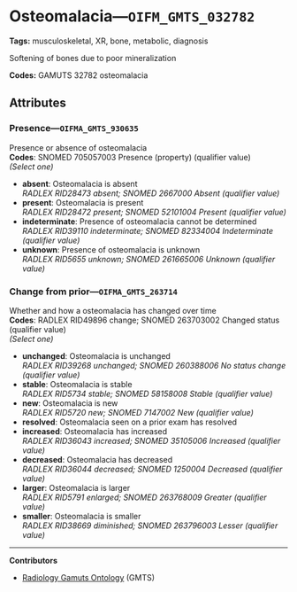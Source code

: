 # Osteomalacia—`OIFM_GMTS_032782`

**Tags:** musculoskeletal, XR, bone, metabolic, diagnosis

Softening of bones due to poor mineralization

**Codes:** GAMUTS 32782 osteomalacia

## Attributes

### Presence—`OIFMA_GMTS_930635`

Presence or absence of osteomalacia  
**Codes**: SNOMED 705057003 Presence (property) (qualifier value)  
*(Select one)*

- **absent**: Osteomalacia is absent  
_RADLEX RID28473 absent; SNOMED 2667000 Absent (qualifier value)_
- **present**: Osteomalacia is present  
_RADLEX RID28472 present; SNOMED 52101004 Present (qualifier value)_
- **indeterminate**: Presence of osteomalacia cannot be determined  
_RADLEX RID39110 indeterminate; SNOMED 82334004 Indeterminate (qualifier value)_
- **unknown**: Presence of osteomalacia is unknown  
_RADLEX RID5655 unknown; SNOMED 261665006 Unknown (qualifier value)_

### Change from prior—`OIFMA_GMTS_263714`

Whether and how a osteomalacia has changed over time  
**Codes**: RADLEX RID49896 change; SNOMED 263703002 Changed status (qualifier value)  
*(Select one)*

- **unchanged**: Osteomalacia is unchanged  
_RADLEX RID39268 unchanged; SNOMED 260388006 No status change (qualifier value)_
- **stable**: Osteomalacia is stable  
_RADLEX RID5734 stable; SNOMED 58158008 Stable (qualifier value)_
- **new**: Osteomalacia is new  
_RADLEX RID5720 new; SNOMED 7147002 New (qualifier value)_
- **resolved**: Osteomalacia seen on a prior exam has resolved  
- **increased**: Osteomalacia has increased  
_RADLEX RID36043 increased; SNOMED 35105006 Increased (qualifier value)_
- **decreased**: Osteomalacia has decreased  
_RADLEX RID36044 decreased; SNOMED 1250004 Decreased (qualifier value)_
- **larger**: Osteomalacia is larger  
_RADLEX RID5791 enlarged; SNOMED 263768009 Greater (qualifier value)_
- **smaller**: Osteomalacia is smaller  
_RADLEX RID38669 diminished; SNOMED 263796003 Lesser (qualifier value)_

---

**Contributors**

- [Radiology Gamuts Ontology](https://gamuts.net/) (GMTS)